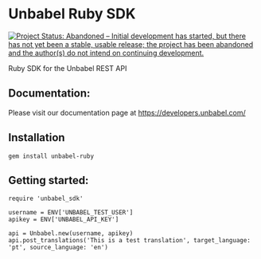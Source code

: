 # Unbabel Ruby SDK

[![Project Status: Abandoned – Initial development has started, but there has not yet been a stable, usable release; the project has been abandoned and the author(s) do not intend on continuing development.](https://www.repostatus.org/badges/latest/abandoned.svg)](https://www.repostatus.org/#abandoned)


Ruby SDK for the Unbabel REST API

## Documentation:
Please visit our documentation page at https://developers.unbabel.com/


## Installation
`gem install unbabel-ruby`


## Getting started:
```
require 'unbabel_sdk'

username = ENV['UNBABEL_TEST_USER']
apikey = ENV['UNBABEL_API_KEY']

api = Unbabel.new(username, apikey)
api.post_translations('This is a test translation', target_language: 'pt', source_language: 'en')
```
